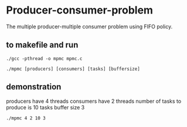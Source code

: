 # Producer-consumer-problem
The multiple producer-multiple consumer problem using FIFO policy.

## to makefile and run

`./gcc -pthread -o mpmc mpmc.c`

`./mpmc [producers] [consumers] [tasks] [buffersize]`
  
## demonstration
  
producers have 4 threads
consumers have 2 threads
number of tasks to produce is 10 tasks
buffer size 3

`./mpmc 4 2 10 3`
